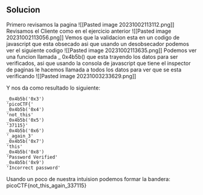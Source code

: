 ## Solucion

Primero revisamos la pagina
![[Pasted image 20231002113112.png]]
Revisamos el Cliente como en el ejercicio anterior
![[Pasted image 20231002113056.png]]
Vemos que la validacion esta en un codigo de javascript que esta obsecado asi que usando un desobsecador podemos ver el siguiente codigo
![[Pasted image 20231002113635.png]]
Podemos ver una funcion llamada  _ 0x4b5b() que esta trayendo los datos para ser verificados, asi que usando la consola de javascript que tiene el inspector de paginas le hacemos llamada a todos los datos para ver que se esta verificando
![[Pasted image 20231003233629.png]]

Y nos da como resultado lo siguiente:

	_0x4b5b('0x3')
	'picoCTF{'
	_0x4b5b('0x4')
	'not_this'
	_0x4b5b('0x5')
	'37115}'
	_0x4b5b('0x6')
	'_again_3'
	_0x4b5b('0x7')
	'this'
	_0x4b5b('0x8')
	'Password Verified'
	_0x4b5b('0x9')
	'Incorrect password'

Usando un poco de nuestra intuision podemos formar la bandera:
	picoCTF{not_this_again_337115}
